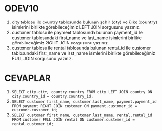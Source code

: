 # ODEV10
1. city tablosu ile country tablosunda bulunan şehir (city) ve ülke (country) isimlerini birlikte görebileceğimiz LEFT JOIN sorgusunu yazınız.
2. customer tablosu ile payment tablosunda bulunan payment_id ile customer tablosundaki first_name ve last_name isimlerini birlikte görebileceğimiz RIGHT JOIN sorgusunu yazınız.
3. customer tablosu ile rental tablosunda bulunan rental_id ile customer tablosundaki first_name ve last_name isimlerini birlikte görebileceğimiz FULL JOIN sorgusunu yazınız.

# CEVAPLAR
1. ```SELECT city.city, country.country FROM city LEFT JOIN country ON city.country_id = country.country_id;```
2. ```SELECT customer.first_name, customer.last_name, payment.payment_id FROM payment RIGHT JOIN customer ON payment.customer_id = customer.customer_id;``` 
3. ```SELECT customer.first_name, customer.last_name, rental.rental_id FROM customer FULL JOIN rental ON customer.customer_id = rental.customer_id;```